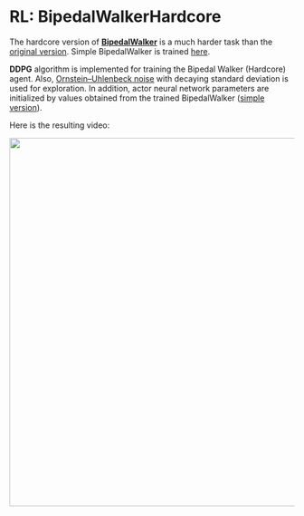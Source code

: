 # RL: BipedalWalkerHardcore

The hardcore version of **[BipedalWalker](https://gym.openai.com/envs/BipedalWalkerHardcore-v2/)** is a much harder task than the [original version](https://gym.openai.com/envs/BipedalWalker-v2/). Simple BipedalWalker is trained [here](https://github.com/moein-e/RL_BipedalWalker). 

**DDPG** algorithm is implemented for training the Bipedal Walker (Hardcore) agent. Also, [Ornstein–Uhlenbeck noise](https://en.wikipedia.org/wiki/Ornstein%E2%80%93Uhlenbeck_process) with decaying standard deviation is used for exploration. In addition, actor neural network parameters are initialized by values obtained from the trained BipedalWalker ([simple version](https://github.com/moein-e/RL_BipedalWalker)).

Here is the resulting video:

<img src="Trained%20Agent/BipedalWalker_Hardcore_Training.gif" width="650">
